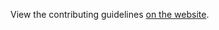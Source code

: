 View the contributing guidelines [on the website](https://exeme-project.github.io/exeme-lang/contributing/contributing.html).